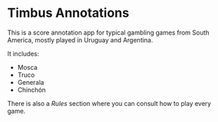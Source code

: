 # Timbus Annotations

This is a score annotation app for typical gambling games from South America, mostly played in Uruguay and Argentina.

It includes:

- Mosca
- Truco
- Generala
- Chinchón

There is also a _Rules_ section where you can consult how to play every game.


